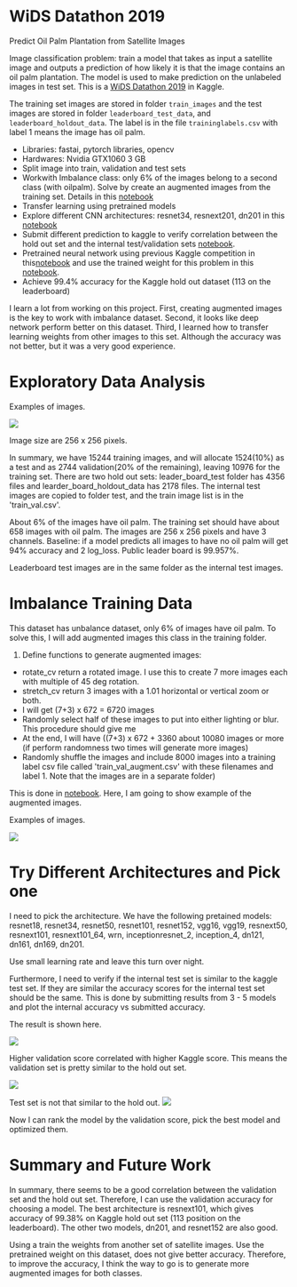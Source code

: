 # WiDS Datathon 2019
Predict Oil Palm Plantation from Satellite Images

Image classification problem: train a model that takes as input a satellite image and outputs a prediction of how likely it is that the image contains an oil palm plantation. The model is used to make prediction on the unlabeled images in test set. This is a [WiDS Datathon 2019](https://www.kaggle.com/c/widsdatathon2019) in Kaggle. 

The training set images are stored in folder `train_images` and the test images are stored in folder `leaderboard_test_data`, and `leaderboard_holdout_data`. The label is in the file `traininglabels.csv` with label 1 means the image has oil palm.
 
* Libraries: fastai, pytorch libraries, opencv
* Hardwares: Nvidia GTX1060 3 GB
* Split image into train, validation and test sets
* Workwith Imbalance class: only 6% of the images belong to a second class (with oilpalm). Solve by create an augmented images from the training set. Details in this [notebook](https://github.com/worasom/WiDS_Datathon_2019/blob/master/generate_augmented_images.ipynb)
*	Transfer learning using pretrained models  
* Explore different CNN architectures: resnet34, resnext201, dn201 in this [notebook](https://github.com/worasom/WiDS_Datathon_2019/blob/master/oil_palm_images-arch_survey.ipynb)
* Submit different prediction to kaggle to verify correlation between the hold out set and the internal test/validation sets [notebook](https://github.com/worasom/WiDS_Datathon_2019/blob/master/oil_palm_images-arch_survey.ipynb).
* Pretrained neural network using previous Kaggle competition in this[notebook](https://github.com/worasom/WiDS_Datathon_2019/blob/master/pretrain_planet.ipynb) and use the trained weight for this problem in this [notebook](https://github.com/worasom/WiDS_Datathon_2019/blob/master/oil_palm_images-trans.ipynb).
*	Achieve 99.4% accuracy for the Kaggle hold out dataset (113 on the leaderboard) 

I learn a lot from working on this project. First, creating augmented images is the key to work with imbalance dataset. Second, it looks like deep network perform better on this dataset. Third, I learned how to transfer learning weights from other images to this set. Although the accuracy was not better, but it was a very good experience. 

# Exploratory Data Analysis

Examples of images. 

![](https://github.com/worasom/WiDS_Datathon_2019/blob/master/figgit/fig1.png)

Image size are 256 x 256 pixels.  


In summary, we have 15244 training images, and will allocate 1524(10%) as a test and as 2744 validation(20% of the remaining), leaving 10976 for the training set. There are two hold out sets: leader_board_test folder has 4356 files and learder_board_holdout_data has 2178 files. The internal test images are copied to folder test, and the train image list is in the 'train_val.csv'.

About 6% of the images have oil palm. The training set should have about 658 images with oil palm. The images are 256 x 256 pixels and have 3 channels. Baseline: if a model predicts all images to have no oil palm will get 94% accuracy and 2 log_loss. Public leader board is 99.957%.

Leaderboard test images are in the same folder as the internal test images.


# Imbalance Training Data 


This dataset has unbalance dataset, only 6% of images have oil palm. To solve this, I will add augmented images this class in the training folder.

1. Define functions to generate augmented images:

- rotate_cv return a rotated image. I use this to create 7 more images each with multiple of 45 deg rotation.
- stretch_cv return 3 images with a 1.01 horizontal or vertical zoom or both.
- I will get (7+3) x 672 = 6720 images
- Randomly select half of these images to put into either lighting or blur. This procedure should give me
- At the end, I will have ((7+3) x 672 + 3360 about 10080 images or more (if perform randomness two times will generate more images)
- Randomly shuffle the images and include 8000 images into a training label csv file called 'train_val_augment.csv' with these filenames and label 1. Note that the images are in a separate folder)

This is done in [notebook](https://github.com/worasom/WiDS_Datathon_2019/blob/master/generate_augmented_images.ipynb). Here, I am going to show example of the augmented images.

Examples of images. 

![](https://github.com/worasom/WiDS_Datathon_2019/blob/master/figgit/fig2.png)


# Try Different Architectures and Pick one

I need to pick the architecture. We have the following pretained models: resnet18, resnet34, resnet50, resnet101, resnet152, vgg16, vgg19, resnext50, resnext101, resnext101_64, wrn, inceptionresnet_2, inception_4, dn121, dn161, dn169, dn201.

Use small learning rate and leave this turn over night. 

Furthermore, I need to verify if the internal test set is similar to the kaggle test set. If they are similar the accuracy scores for the internal test set should be the same. This is done by submitting results from 3 - 5 models and plot the internal accuracy vs submitted accuracy. 

The result is shown here.

![](https://github.com/worasom/WiDS_Datathon_2019/blob/master/figgit/fig3.png)

Higher validation score correlated with higher Kaggle score. This means the validation set is pretty similar to the hold out set.

![](https://github.com/worasom/WiDS_Datathon_2019/blob/master/figgit/fig4.png)

Test set is not that similar to the hold out. 
![](https://github.com/worasom/WiDS_Datathon_2019/blob/master/figgit/fig5.png)

Now I can rank the model by the validation score, pick the best model and optimized them. 


# Summary and Future Work

In summary, there seems to be a good correlation between the validation set and the hold out set. Therefore, I can use the validation accuracy for choosing a model. The best architecture is resnext101, which gives accuracy of 99.38% on Kaggle hold out set (113 position on the leaderboard). The other two models, dn201, and resnet152 are also good.

Using a train the weights from another set of satellite images. Use the pretrained weight on this dataset, does not give better accuracy. Therefore, to improve the accuracy, I think the way to go is to generate more augmented images for both classes.

